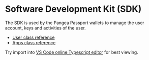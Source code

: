 # Software Development Kit (SDK)

The SDK is used by the Pangea Passport wallets to manage the user account, keys and activities of the user.

* [User class reference](https://unpkg.com/@tonomy/tonomy-id-sdk/build/sdk/types/sdk/controllers/User.d.ts)
* [Apps class reference](https://unpkg.com/@tonomy/tonomy-id-sdk/build/sdk/types/sdk/controllers/App.d.ts)

Try import into [VS Code online Typescript editor](https://insiders.vscode.dev/tsplay) for best viewing.
